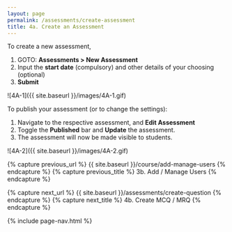 ```yaml
---
layout: page
permalink: /assessments/create-assessment
title: 4a. Create an Assessment
---
```


To create a new assessment,
  1. GOTO: **Assessments > New Assessment**
  2. Input the **start date** (compulsory) and other details of your choosing (optional)
  3. **Submit**

![4A-1]({{ site.baseurl }}/images/4A-1.gif)

To publish your assessment (or to change the settings):
  1. Navigate to the respective assessment, and **Edit Assessment**
  2. Toggle the **Published** bar and **Update** the assessment.
  3. The assessment will now be made visible to students.

![4A-2]({{ site.baseurl }}/images/4A-2.gif)

{% capture previous_url %} {{ site.baseurl }}/course/add-manage-users {% endcapture %}
{% capture previous_title %} 3b. Add / Manage Users {% endcapture %}

{% capture next_url %} {{ site.baseurl }}/assessments/create-question {% endcapture %}
{% capture next_title %} 4b. Create MCQ / MRQ {% endcapture %}

{% include page-nav.html %}
